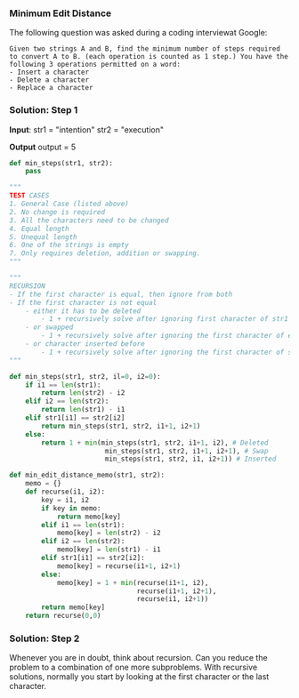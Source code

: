 ### Minimum Edit Distance

The following question was asked during a coding interviewat Google:

    Given two strings A and B, find the minimum number of steps required to convert A to B. (each operation is counted as 1 step.) You have the following 3 operations permitted on a word:
    - Insert a character
    - Delete a character
    - Replace a character

### Solution: Step 1

**Input**:
str1 = "intention"
str2 = "execution"

**Output**
output = 5

```python
def min_steps(str1, str2):
    pass

"""
TEST CASES
1. General Case (listed above)
2. No change is required
3. All the characters need to be changed
4. Equal length
5. Unequal length
6. One of the strings is empty 
7. Only requires deletion, addition or swapping.
"""

"""
RECURSION
- If the first character is equal, then ignore from both
- If the first character is not equal
    - either it has to be deleted
        - 1 + recursively solve after ignoring first character of str1
    - or swapped
        - 1 + recursively solve after ignoring the first character of each
    - or character inserted before
        - 1 + recursively solve after ignoring the first character of str2
"""

def min_steps(str1, str2, il=0, i2=0):
    if i1 == len(str1):
        return len(str2) - i2
    elif i2 == len(str2):
        return len(str1) - i1
    elif str1[i1] == str2[i2]
        return min_steps(str1, str2, i1+1, i2+1)
    else:
        return 1 + min(min_steps(str1, str2, i1+1, i2), # Deleted
                        min_steps(str1, str2, i1+1, i2+1), # Swap
                        min_steps(str1, str2, i1, i2+1)) # Inserted

def min_edit_distance_memo(str1, str2):
    memo = {}
    def recurse(i1, i2):
        key = i1, i2
        if key in memo:
            return memo[key]
        elif i1 == len(str1):
            memo[key] = len(str2) - i2
        elif i2 == len(str2):
            memo[key] = len(str1) - i1
        elif str1[i1] == str2[i2]:
            memo[key] = recurse(i1+1, i2+1)
        else:
            memo[key] = 1 + min(recurse(i1+1, i2),
                                recurse(i1+1, i2+1),
                                recurse(i1, i2+1))
        return memo[key]
    return recurse(0,0)
```

### Solution: Step 2

Whenever you are in doubt, think about recursion. Can you reduce the problem to a combination of one more subproblems. With recursive solutions, normally you start by looking at the first character or the last character.